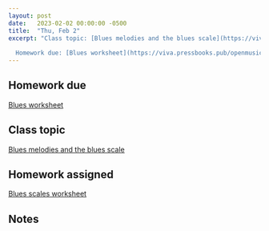 ```yaml
---
layout: post
date:   2023-02-02 00:00:00 -0500
title:  "Thu, Feb 2"
excerpt: "Class topic: [Blues melodies and the blues scale](https://viva.pressbooks.pub/openmusictheory/chapter/blues-melodies-and-the-blues-scale/)
  
  Homework due: [Blues worksheet](https://viva.pressbooks.pub/openmusictheory/chapter/swing-rhythms/#assignments)"
---
```


## Homework due

[Blues worksheet](https://viva.pressbooks.pub/openmusictheory/chapter/swing-rhythms/#assignments)

## Class topic

[Blues melodies and the blues scale](https://viva.pressbooks.pub/openmusictheory/chapter/blues-melodies-and-the-blues-scale/)

## Homework assigned

[Blues scales worksheet](https://viva.pressbooks.pub/openmusictheory/chapter/blues-harmony/#assignments)

## Notes


